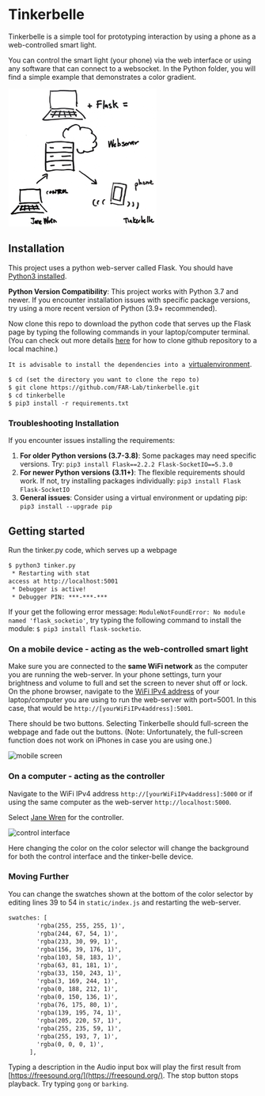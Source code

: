 # Tinkerbelle

Tinkerbelle is a simple tool for prototyping interaction by using a phone as a web-controlled smart light. 

You can control the smart light (your phone) via the web interface or using any software that can connect to a websocket. In the Python folder, you will find a simple example that demonstrates a color gradient.

<img src="/imgs/Snapshot.PNG" alt="system diagram" width="300"/>

## Installation

This project uses a python web-server called Flask. 
You should have [Python3 installed](https://realpython.com/installing-python/).

**Python Version Compatibility**: This project works with Python 3.7 and newer. If you encounter installation issues with specific package versions, try using a more recent version of Python (3.9+ recommended).

<!--To install flask in a virtual environment:
```
$ sudo pip3 install virtualenv
$ virtualenv tinkerbelle
$ cd tinkerbelle
$ source bin/activate
```-->

Now clone this repo to download the python code that serves up the Flask page by typing the following commands in your laptop/computer terminal.
(You can check out more details [here](https://docs.github.com/en/github/creating-cloning-and-archiving-repositories/cloning-a-repository-from-github/cloning-a-repository) for how to clone github repository to a local machine.)

`It is advisable to install the dependencies into a `[virtualenvironment](https://realpython.com/python-virtual-environments-a-primer/). 

```
$ cd (set the directory you want to clone the repo to)
$ git clone https://github.com/FAR-Lab/tinkerbelle.git
$ cd tinkerbelle
$ pip3 install -r requirements.txt
```

### Troubleshooting Installation
If you encounter issues installing the requirements:
1. **For older Python versions (3.7-3.8)**: Some packages may need specific versions. Try: `pip3 install Flask==2.2.2 Flask-SocketIO==5.3.0`
2. **For newer Python versions (3.11+)**: The flexible requirements should work. If not, try installing packages individually: `pip3 install Flask Flask-SocketIO`
3. **General issues**: Consider using a virtual environment or updating pip: `pip3 install --upgrade pip`

## Getting started
Run the tinker.py code, which serves up a webpage

```
$ python3 tinker.py
 * Restarting with stat
access at http://localhost:5001
 * Debugger is active!
 * Debugger PIN: ***-***-***
```
If your get the following error message: `ModuleNotFoundError: No module named 'flask_socketio'`, try typing the following command to install the module:
`$ pip3 install flask-socketio`.


### On a mobile device - acting as the web-controlled smart light
Make sure you are connected to the **same WiFi network** as the computer you are running the web-server. In your phone settings, turn your brightness and volume to full and set the screen to never shut off or lock. On the phone browser, navigate to the [WiFi IPv4 address](https://smallbusiness.chron.com/ip-address-wifi-52888.html) of your laptop/computer you are using to run the web-server with port=5001. In this case, that would be `http://[yourWiFiIPv4address]:5001`.



There should be two buttons. Selecting Tinkerbelle should full-screen the webpage and fade out the buttons. (Note: Unfortunately, the full-screen function does not work on iPhones in case you are using one.)

![mobile screen](/imgs/phone1.png)


### On a computer - acting as the controller
Navigate to the WiFi IPv4 address `http://[yourWiFiIPv4address]:5000` or if using the same computer as the web-server `http://localhost:5000`.

Select [Jane Wren](https://en.wikipedia.org/wiki/Tinker_Bell#On_stage) for the controller. 

![control interface](/imgs/controller.png)

Here changing the color on the color selector will change the background for both the control interface and the tinker-belle device.


### Moving Further

You can change the swatches shown at the bottom of the color selector by editing lines 39 to 54 in `static/index.js` and restarting the web-server.

```
swatches: [
        'rgba(255, 255, 255, 1)',
        'rgba(244, 67, 54, 1)',
        'rgba(233, 30, 99, 1)',
        'rgba(156, 39, 176, 1)',
        'rgba(103, 58, 183, 1)',
        'rgba(63, 81, 181, 1)',
        'rgba(33, 150, 243, 1)',
        'rgba(3, 169, 244, 1)',
        'rgba(0, 188, 212, 1)',
        'rgba(0, 150, 136, 1)',
        'rgba(76, 175, 80, 1)',
        'rgba(139, 195, 74, 1)',
        'rgba(205, 220, 57, 1)',
        'rgba(255, 235, 59, 1)',
        'rgba(255, 193, 7, 1)',
        'rgba(0, 0, 0, 1)',
      ],
```

Typing a description in the Audio input box will play the first result from [https://freesound.org/](https://freesound.org/). The stop button stops playback. Try typing `gong` or `barking`.

